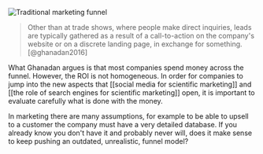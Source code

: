 ![Traditional marketing funnel](/images/traditional_marketing_funnel.png)

> Other than at trade shows, where people make direct inquiries, leads are typically gathered as a result of a call-to-action on the company's website or on a discrete landing page, in exchange for something. [@ghanadan2016]

What Ghanadan argues is that most companies spend money across the funnel. However, the ROI is not homogeneous. In order for companies to jump into the new aspects that [[social media for scientific marketing]] and [[the role of search engines for scientific marketing]] open, it is important to evaluate carefully what is done with the money. 

In marketing there are many assumptions, for example to be able to upsell to a customer the company must have a very detailed database. If you already know you don't have it and probably never will, does it make sense to keep pushing an outdated, unrealistic, funnel model? 